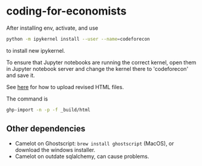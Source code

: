 # coding-for-economists

After installing env, activate, and use

```bash
python -m ipykernel install --user --name=codeforecon
```

to install new ipykernel.

To ensure that Jupyter notebooks are running the correct kernel, open them in Jupyter notebook server and change the kernel there to 'codeforecon' and save it.

See [here](https://jupyterbook.org/publish/gh-pages.html) for how to upload revised HTML files.

The command is

```bash
ghp-import -n -p -f _build/html
```

## Other dependencies

- Camelot on Ghostscript: `brew install ghostscript` (MacOS), or download the windows installer.
- Camelot on outdate sqlalchemy, can cause problems.
